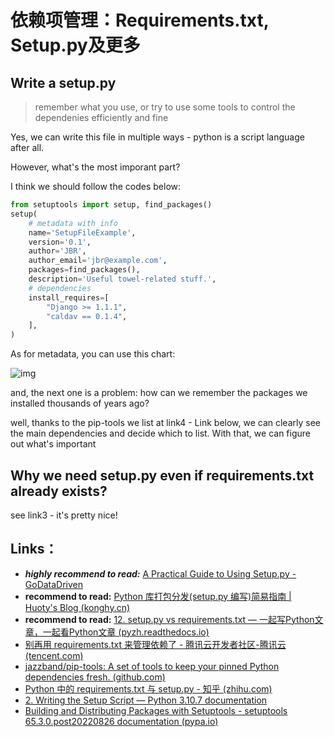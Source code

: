 # 依赖项管理：Requirements.txt, Setup.py及更多



## Write a setup.py

> remember what you use, or try to use some tools to control the dependenies efficiently and fine

Yes, we can write this file in multiple ways - python is a script language after all.

However, what's the most imporant part?

I think we should follow the codes below:

```python
from setuptools import setup, find_packages()
setup(
    # metadata with info
    name='SetupFileExample',
    version='0.1',
    author='JBR',
    author_email='jbr@example.com',
    packages=find_packages(),
    description='Useful towel-related stuff.',
    # dependencies 
    install_requires=[
        "Django >= 1.1.1",
        "caldav == 0.1.4",
    ],
)
```

As for metadata, you can use this chart:

![img](https://pic3.zhimg.com/80/v2-4563e810d05ec25ce283c7f54a271e2e_1440w.jpg)

and, the next one is a problem: how can we remember the packages we installed thousands of years ago?

well, thanks to the pip-tools we list at link4 - Link below, we can clearly see the main dependencies and decide which to list. With that, we can figure out what's important

## Why we need setup.py even if requirements.txt already exists?

see link3 - it's pretty nice!



## Links：

- ***highly recommend to read:*** [A Practical Guide to Using Setup.py - GoDataDriven](https://godatadriven.com/blog/a-practical-guide-to-using-setup-py/)
- **recommend to read:** [Python 库打包分发(setup.py 编写)简易指南 | Huoty's Blog (konghy.cn)](https://blog.konghy.cn/2018/04/29/setup-dot-py/)
- **recommend to read:** [12. setup.py vs requirements.txt — 一起写Python文章，一起看Python文章 (pyzh.readthedocs.io)](https://pyzh.readthedocs.io/en/latest/python-setup-dot-py-vs-requirements-dot-txt.html#setup-py-vs-requirements-txt)
- [别再用 requirements.txt 来管理依赖了 - 腾讯云开发者社区-腾讯云 (tencent.com)](https://cloud.tencent.com/developer/article/1943416)
- [jazzband/pip-tools: A set of tools to keep your pinned Python dependencies fresh. (github.com)](https://github.com/jazzband/pip-tools)
- [Python 中的 requirements.txt 与 setup.py - 知乎 (zhihu.com)](https://zhuanlan.zhihu.com/p/480534599)
- [2. Writing the Setup Script — Python 3.10.7 documentation](https://docs.python.org/3/distutils/setupscript.html)
- [Building and Distributing Packages with Setuptools - setuptools 65.3.0.post20220826 documentation (pypa.io)](https://setuptools.pypa.io/en/latest/setuptools.html)